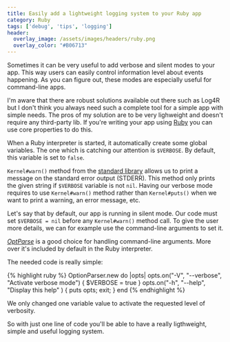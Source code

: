 ```yaml
---
title: Easily add a lightweight logging system to your Ruby app
category: Ruby
tags: ['debug', 'tips', 'logging']
header:
  overlay_image: /assets/images/headers/ruby.png
  overlay_color: "#B06713"
---
```


Sometimes it can be very useful to add verbose and silent modes to your app. This way users can easily control information level about events happening. As you can figure out, these modes are especially useful for command-line apps.

I'm aware that there are robust solutions available out there such as Log4R but I don't think you always need such a complete tool for a simple app with simple needs. The pros of my solution are to be very lighweight and doesn't require any third-party lib. If you're writing your app using [Ruby](http://www.ruby-lang.org) you can use core properties to do this.

When a Ruby interpreter is started, it automatically create some global variables. The one which is catching our attention is `$VERBOSE`. By default, this variable is set to `false`.

`Kernel#warn()` method from the [standard library](http://apidock.com/ruby/Kernel/warn) allows us to print a message on the standard error output (STDERR). This method only prints the given string if `$VERBOSE` variable is not `nil`. Having our verbose mode requires to use `Kernel#warn()` method rather than `Kernel#puts()` when we want to print a warning, an error message, etc.

Let's say that by default, our app is running in silent mode. Our code must set `$VERBOSE = nil` before any `Kernel#warn()` method call. To give the user more details, we can for example use the command-line arguments to set it.

[*OptParse*](http://apidock.com/ruby/OptionParser) is a good choice for handling command-line arguments. More over it's included by default in the Ruby interpreter.

The needed code is really simple:

{% highlight ruby %}
OptionParser.new do |opts|
  opts.on("-V", "--verbose", "Activate verbose mode") { $VERBOSE = true }
  opts.on("-h", "--help", "Display this help" ) { puts opts; exit; }
end
{% endhighlight %}

We only changed one variable value to activate the requested level of verbosity.

So with just one line of code you'll be able to have a really ligthweight, simple and useful logging system.
